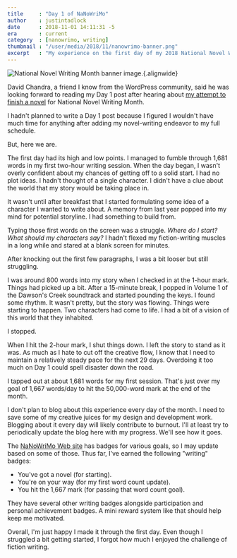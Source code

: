 ```yaml
---
title     : "Day 1 of NaNoWriMo"
author    : justintadlock
date      : 2018-11-01 14:11:31 -5
era       : current
category  : [nanowrimo, writing]
thumbnail : "/user/media/2018/11/nanowrimo-banner.png"
excerpt   : "My experience on the first day of my 2018 National Novel Writing Month adventure."
---
```


![National Novel Writing Month banner image.](user/media/2018/11/nanowrimo-banner.png){.alignwide}

David Chandra, a friend I know from the WordPress community, said he was looking forward to reading my Day 1 post after hearing about [my attempt to finish a novel](http://justintadlock.com/archives/2018/10/31/one-day-ill-write-a-novel) for National Novel Writing Month.

I hadn't planned to write a Day 1 post because I figured I wouldn't have much time for anything after adding my novel-writing endeavor to my full schedule.

But, here we are.

The first day had its high and low points.  I managed to fumble through 1,681 words in my first two-hour writing session.  When the day began, I wasn't overly confident about my chances of getting off to a solid start.  I had no plot ideas.  I hadn't thought of a single character.  I didn't have a clue about the world that my story would be taking place in.

It wasn't until after breakfast that I started formulating some idea of a character I wanted to write about.  A memory from last year popped into my mind for potential storyline.  I had something to build from.

Typing those first words on the screen was a struggle.  _Where do I start?  What should my characters say?_  I hadn't flexed my fiction-writing muscles in a long while and stared at a blank screen for minutes.

After knocking out the first few paragraphs, I was a bit looser but still struggling.

I was around 800 words into my story when I checked in at the 1-hour mark.  Things had picked up a bit.  After a 15-minute break, I popped in Volume 1 of the Dawson's Creek soundtrack and started pounding the keys.  I found some rhythm.  It wasn't pretty, but the story was flowing.  Things were starting to happen.  Two characters had come to life.  I had a bit of a vision of this world that they inhabited.

I stopped.

When I hit the 2-hour mark, I shut things down.  I left the story to stand as it was.  As much as I hate to cut off the creative flow, I know that I need to maintain a relatively steady pace for the next 29 days.  Overdoing it too much on Day 1 could spell disaster down the road.

I tapped out at about 1,681 words for my first session.  That's just over my goal of 1,667 words/day to hit the 50,000-word mark at the end of the month.

I don't plan to blog about this experience every day of the month.  I need to save some of my creative juices for my design and development work.  Blogging about it every day will likely contribute to burnout.  I'll at least try to periodically update the blog here with my progress.  We'll see how it goes.

The [NaNoWriMo Web site](https://nanowrimo.org/) has badges for various goals, so I may update based on some of those.  Thus far, I've earned the following "writing" badges:

- You've got a novel (for starting).
- You're on your way (for my first word count update).
- You hit the 1,667 mark (for passing that word count goal).

They have several other writing badges alongside participation and personal achievement badges.  A mini reward system like that should help keep me motivated.

Overall, I'm just happy I made it through the first day.  Even though I struggled a bit getting started, I forgot how much I enjoyed the challenge of fiction writing.
